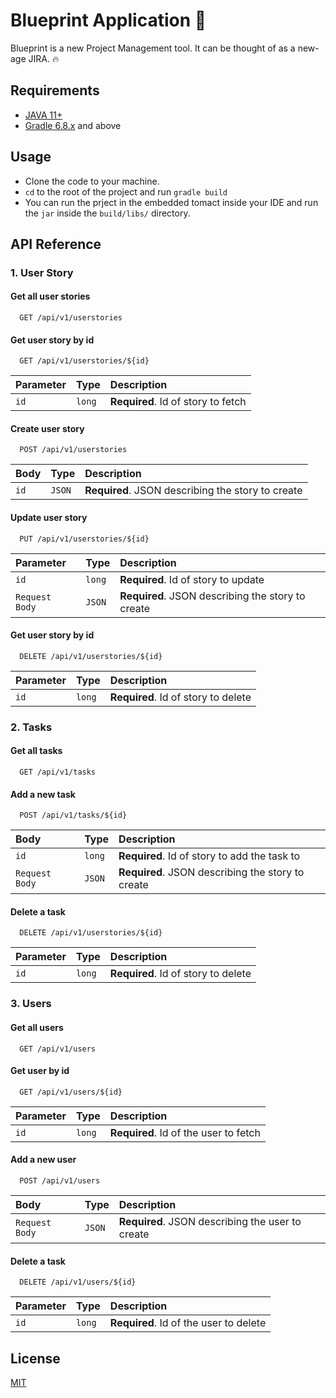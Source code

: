 
# Blueprint Application :rocket:

Blueprint is a new Project Management tool. It can be thought of as a new-age JIRA. :fire:

## Requirements

- [JAVA 11+](https://www.oracle.com/in/java/technologies/javase/jdk11-archive-downloads.html)
- [Gradle 6.8.x](https://gradle.org/install/) and above

## Usage

- Clone the code to your machine.
- ```cd``` to the root of the project and run ```gradle build```
- You can run the prject in the embedded tomact inside your IDE and run the ```jar``` inside the ```build/libs/``` directory.
## API Reference

### 1. User Story

#### Get all user stories

```http
  GET /api/v1/userstories
```

#### Get user story by id

```http
  GET /api/v1/userstories/${id}
```

| Parameter | Type     | Description                       |
| :-------- | :------- | :-------------------------------- |
| `id`      | `long` | **Required**. Id of story to fetch |

#### Create user story

```http
  POST /api/v1/userstories
```

| Body | Type     | Description                       |
| :-------- | :------- | :-------------------------------- |
| `id`      | `JSON` | **Required**. JSON describing the story to create |

#### Update user story

```http
  PUT /api/v1/userstories/${id}
```

| Parameter | Type     | Description                       |
| :-------- | :------- | :-------------------------------- |
| `id`      | `long` | **Required**. Id of story to update |
| `Request Body`      | `JSON` | **Required**. JSON describing the story to create |

#### Get user story by id

```http
  DELETE /api/v1/userstories/${id}
```

| Parameter | Type     | Description                       |
| :-------- | :------- | :-------------------------------- |
| `id`      | `long` | **Required**. Id of story to delete |


### 2. Tasks

#### Get all tasks

```http
  GET /api/v1/tasks
```

#### Add a new task

```http
  POST /api/v1/tasks/${id}
```

| Body | Type     | Description                       |
| :-------- | :------- | :-------------------------------- |
| `id`      | `long` | **Required**. Id of story to add the task to |
| `Request Body`      | `JSON` | **Required**. JSON describing the story to create |

#### Delete a task

```http
  DELETE /api/v1/userstories/${id}
```

| Parameter | Type     | Description                       |
| :-------- | :------- | :-------------------------------- |
| `id`      | `long` | **Required**. Id of story to delete |

### 3. Users

#### Get all users

```http
  GET /api/v1/users
```

#### Get user by id

```http
  GET /api/v1/users/${id}
```

| Parameter | Type     | Description                       |
| :-------- | :------- | :-------------------------------- |
| `id`      | `long` | **Required**. Id of the user to fetch |

#### Add a new user

```http
  POST /api/v1/users
```

| Body | Type     | Description                       |
| :-------- | :------- | :-------------------------------- |
| `Request Body`      | `JSON` | **Required**. JSON describing the user to create |

#### Delete a task

```http
  DELETE /api/v1/users/${id}
```

| Parameter | Type     | Description                       |
| :-------- | :------- | :-------------------------------- |
| `id`      | `long` | **Required**. Id of the user to delete |



## License

[MIT](https://choosealicense.com/licenses/mit/)

